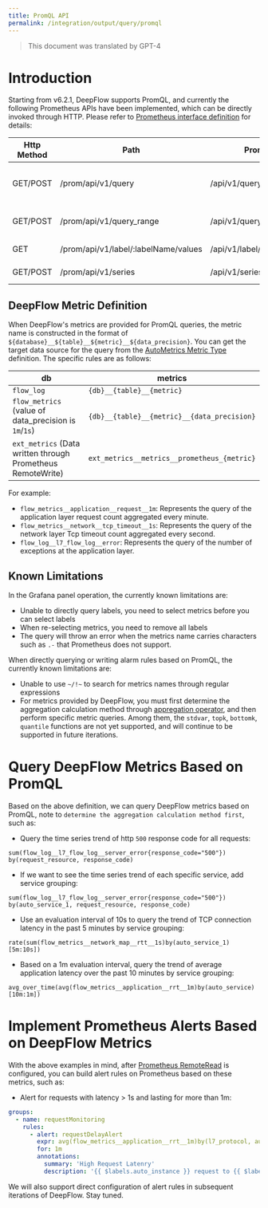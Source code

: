 ```yaml
---
title: PromQL API
permalink: /integration/output/query/promql
---
```


> This document was translated by GPT-4

# Introduction

Starting from v6.2.1, DeepFlow supports PromQL, and currently the following Prometheus APIs have been implemented, which can be directly invoked through HTTP. Please refer to [Prometheus interface definition](https://prometheus.io/docs/prometheus/latest/querying/api/#expression-queries) for details:

| Http Method | Path                                 | Prometheus API                    | Description                         |
| ----------- | ------------------------------------ | --------------------------------- | ----------------------------------- |
| GET/POST    | /prom/api/v1/query                   | /api/v1/query                     | Query data at a specific time point |
| GET/POST    | /prom/api/v1/query_range             | /api/v1/query_range               | Query data within a time range      |
| GET         | /prom/api/v1/label/:labelName/values | /api/v1/label/<label_name>/values | Get all tags of a metric            |
| GET/POST    | /prom/api/v1/series                  | /api/v1/series                    | Get all time series                 |

## DeepFlow Metric Definition

When DeepFlow's metrics are provided for PromQL queries, the metric name is constructed in the format of `${database}__${table}__${metric}__${data_precision}`. You can get the target data source for the query from the [AutoMetrics Metric Type](../../../features/universal-map/auto-metrics/#%E6%8C%87%E6%A0%87%E7%B1%BB%E5%9E%8B) definition. The specific rules are as follows:

| db                                                          | metrics                                     |
| ----------------------------------------------------------- | ------------------------------------------- |
| `flow_log`                                                  | `{db}__{table}__{metric}`                   |
| `flow_metrics` (value of data_precision is `1m`/`1s`)       | `{db}__{table}__{metric}__{data_precision}` |
| `ext_metrics` (Data written through Prometheus RemoteWrite) | `ext_metrics__metrics__prometheus_{metric}` |

For example:

- `flow_metrics__application__request__1m`: Represents the query of the application layer request count aggregated every minute.
- `flow_metrics__network__tcp_timeout__1s`: Represents the query of the network layer Tcp timeout count aggregated every second.
- `flow_log__l7_flow_log__error`: Represents the query of the number of exceptions at the application layer.

## Known Limitations

In the Grafana panel operation, the currently known limitations are:

- Unable to directly query labels, you need to select metrics before you can select labels
- When re-selecting metrics, you need to remove all labels
- The query will throw an error when the metrics name carries characters such as `.-` that Prometheus does not support.

When directly querying or writing alarm rules based on PromQL, the currently known limitations are:

- Unable to use `~/!~` to search for metrics names through regular expressions
- For metrics provided by DeepFlow, you must first determine the aggregation calculation method through [appregation operator](https://prometheus.io/docs/prometheus/latest/querying/operators/#aggregation-operators), and then perform specific metric queries. Among them, the `stdvar`, `topk`, `bottomk`, `quantile` functions are not yet supported, and will continue to be supported in future iterations.

# Query DeepFlow Metrics Based on PromQL

Based on the above definition, we can query DeepFlow metrics based on PromQL, note to `determine the aggregation calculation method first`, such as:

- Query the time series trend of http `500` response code for all requests:

```
sum(flow_log__l7_flow_log__server_error{response_code="500"}) by(request_resource, response_code)
```

- If we want to see the time series trend of each specific service, add service grouping:

```
sum(flow_log__l7_flow_log__server_error{response_code="500"}) by(auto_service_1, request_resource, response_code)
```

- Use an evaluation interval of 10s to query the trend of TCP connection latency in the past 5 minutes by service grouping:

```
rate(sum(flow_metrics__network_map__rtt__1s)by(auto_service_1)[5m:10s])
```

- Based on a 1m evaluation interval, query the trend of average application latency over the past 10 minutes by service grouping:

```
avg_over_time(avg(flow_metrics__application__rrt__1m)by(auto_service)[10m:1m])
```

# Implement Prometheus Alerts Based on DeepFlow Metrics

With the above examples in mind, after [Prometheus RemoteRead](../../input/metrics/prometheus/#%E9%85%8D%E7%BD%AE-remote-read) is configured, you can build alert rules on Prometheus based on these metrics, such as:

- Alert for requests with latency > 1s and lasting for more than 1m:

```yaml
groups:
  - name: requestMonitoring
    rules:
      - alert: requestDelayAlert
        expr: avg(flow_metrics__application__rrt__1m)by(l7_protocol, auto_service, auto_instance) / 10^6 > 1
        for: 1m
        annotations:
          summary: 'High Request Latenry'
          description: '{{ $labels.auto_instance }} request to {{ $labels.auto_service }} has a high request latency above 1s (current value: {{ $value }}s)'
```

We will also support direct configuration of alert rules in subsequent iterations of DeepFlow. Stay tuned.
